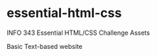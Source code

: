 essential-html-css
==================

INFO 343 Essential HTML/CSS Challenge Assets

Basic Text-based website
